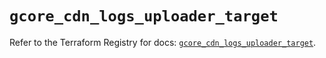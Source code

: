 # `gcore_cdn_logs_uploader_target`

Refer to the Terraform Registry for docs: [`gcore_cdn_logs_uploader_target`](https://registry.terraform.io/providers/g-core/gcore/0.31.1/docs/resources/cdn_logs_uploader_target).
